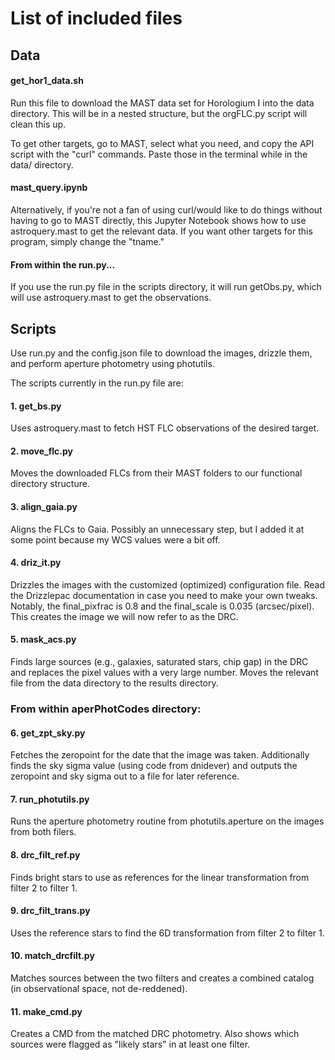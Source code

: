 # List of included files

## Data
#### get_hor1_data.sh
Run this file to download the MAST data set for Horologium I into the data directory. This will be in a nested structure, but the orgFLC.py script will clean this up.

To get other targets, go to MAST, select what you need, and copy the API script with the "curl" commands. Paste those in the terminal while in the data/ directory.

#### mast_query.ipynb
Alternatively, if you're not a fan of using curl/would like to do things without having to go to MAST directly, this Jupyter Notebook shows how to use astroquery.mast to get the relevant data. If you want other targets for this program, simply change the "tname."

#### From within the run.py...
If you use the run.py file in the scripts directory, it will run getObs.py, which will use astroquery.mast to get the observations.

## Scripts
Use run.py and the config.json file to download the images, drizzle them, and perform aperture photometry using photutils.  

The scripts currently in the run.py file are:  
#### 1. get_bs.py  
Uses astroquery.mast to fetch HST FLC observations of the desired target.
#### 2. move_flc.py  
Moves the downloaded FLCs from their MAST folders to our functional directory structure.
#### 3. align_gaia.py  
Aligns the FLCs to Gaia. Possibly an unnecessary step, but I added it at some point because my WCS values were a bit off.
#### 4. driz_it.py  
Drizzles the images with the customized (optimized) configuration file. Read the Drizzlepac documentation in case you need to make your own tweaks. Notably, the final_pixfrac is 0.8 and the final_scale is 0.035 (arcsec/pixel). This creates the image we will now refer to as the DRC.
#### 5. mask_acs.py  
Finds large sources (e.g., galaxies, saturated stars, chip gap) in the DRC and replaces the pixel values with a very large number. Moves the relevant file from the data directory to the results directory.

### From within aperPhotCodes directory:  

#### 6. get_zpt_sky.py  
Fetches the zeropoint for the date that the image was taken. Additionally finds the sky sigma value (using code from dnidever) and outputs the zeropoint and sky sigma out to a file for later reference.  
#### 7. run_photutils.py  
Runs the aperture photometry routine from photutils.aperture on the images from both filers.  
#### 8. drc_filt_ref.py  
Finds bright stars to use as references for the linear transformation from filter 2 to filter 1.  
#### 9. drc_filt_trans.py  
Uses the reference stars to find the 6D transformation from filter 2 to filter 1.  
#### 10. match_drcfilt.py  
Matches sources between the two filters and creates a combined catalog (in observational space, not de-reddened).  
#### 11. make_cmd.py  
Creates a CMD from the matched DRC photometry. Also shows which sources were flagged as "likely stars" in at least one filter.
